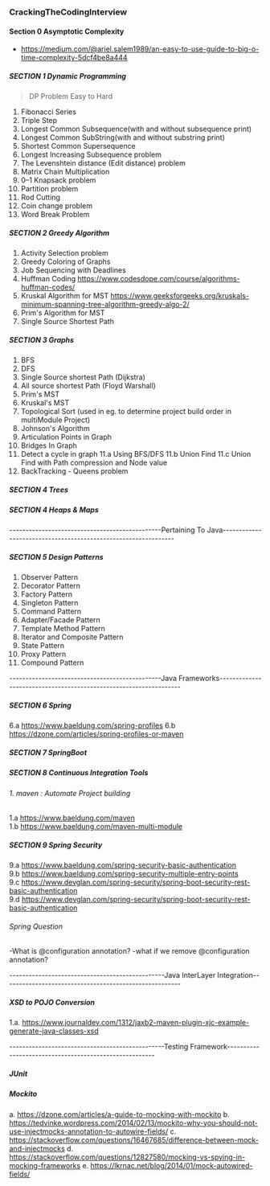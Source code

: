 ### CrackingTheCodingInterview
#### Section 0 Asymptotic Complexity  
 * https://medium.com/@ariel.salem1989/an-easy-to-use-guide-to-big-o-time-complexity-5dcf4be8a444
##### SECTION 1 Dynamic Programming

> DP Problem Easy to Hard

1. Fibonacci Series
2.  Triple Step
3. Longest Common Subsequence(with and without subsequence print)
4.  Longest Common SubString(with and without substring print)
5.  Shortest Common Supersequence
6.  Longest Increasing Subsequence problem
7. The Levenshtein distance (Edit distance) problem
8.  Matrix Chain Multiplication
9.  0–1 Knapsack problem
10.  Partition problem
11.  Rod Cutting
12.  Coin change problem
13.  Word Break Problem

##### SECTION 2 Greedy Algorithm
1. Activity Selection problem
2. Greedy Coloring of Graphs
3. Job Sequencing with Deadlines
4. Huffman Coding https://www.codesdope.com/course/algorithms-huffman-codes/
5. Kruskal Algorithm for MST https://www.geeksforgeeks.org/kruskals-minimum-spanning-tree-algorithm-greedy-algo-2/
6. Prim's Algorithm for MST
7. Single Source Shortest Path
##### SECTION 3 Graphs
1. BFS
2. DFS
3. Single Source shortest Path (Dijkstra)
4. All source shortest Path (Floyd Warshall)
5. Prim's MST
6. Kruskal's MST
7. Topological Sort (used in eg. to determine project build order in multiModule Project)
8. Johnson's Algorithm
9. Articulation Points in Graph
10. Bridges In Graph
11. Detect a cycle in graph
  11.a Using BFS/DFS
  11.b Union Find 
  11.c Union Find with Path compression and Node value
12. BackTracking - Queens problem

##### SECTION 4 Trees
##### SECTION 4 Heaps & Maps


-----------------------------------------------Pertaining To Java---------------------------------------------------------------
##### SECTION 5 Design Patterns
1. Observer Pattern
2. Decorator Pattern
3. Factory Pattern
4. Singleton Pattern
5. Command Pattern
6. Adapter/Facade Pattern
7. Template Method Pattern
8. Iterator and Composite Pattern
9. State Pattern
10. Proxy Pattern
11. Compound Pattern


-----------------------------------------------Java Frameworks------------------------------------------------------------------
##### SECTION 6 Spring
6.a https://www.baeldung.com/spring-profiles
6.b https://dzone.com/articles/spring-profiles-or-maven
##### SECTION 7 SpringBoot
##### SECTION 8 Continuous Integration Tools
###### 1. maven : Automate Project building
1.a https://www.baeldung.com/maven <br />
1.b https://www.baeldung.com/maven-multi-module <br />
##### SECTION 9 Spring Security 
  9.a https://www.baeldung.com/spring-security-basic-authentication <br />
  9.b https://www.baeldung.com/spring-security-multiple-entry-points <br />
  9.c https://www.devglan.com/spring-security/spring-boot-security-rest-basic-authentication  <br />
  9.d https://www.devglan.com/spring-security/spring-boot-security-rest-basic-authentication
  
###### Spring Question
  -What is @configuration annotation?
  -what if we remove @configuration annotation?

------------------------------------------------Java InterLayer Integration-------------------------------------------------------
##### XSD to POJO Conversion
1.a. https://www.journaldev.com/1312/jaxb2-maven-plugin-xjc-example-generate-java-classes-xsd

------------------------------------------------Testing Framework-------------------------------------------------------
##### JUnit
##### Mockito
  a. https://dzone.com/articles/a-guide-to-mocking-with-mockito
  b. https://tedvinke.wordpress.com/2014/02/13/mockito-why-you-should-not-use-injectmocks-annotation-to-autowire-fields/
  c. https://stackoverflow.com/questions/16467685/difference-between-mock-and-injectmocks
  d. https://stackoverflow.com/questions/12827580/mocking-vs-spying-in-mocking-frameworks
  e. https://lkrnac.net/blog/2014/01/mock-autowired-fields/
